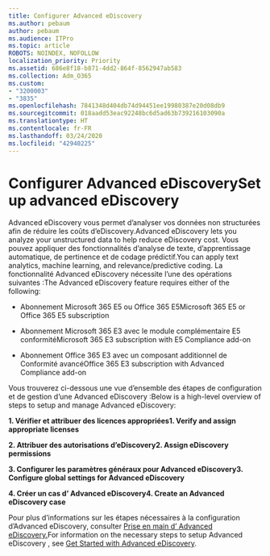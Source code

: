 ```yaml
---
title: Configurer Advanced eDiscovery
ms.author: pebaum
author: pebaum
ms.audience: ITPro
ms.topic: article
ROBOTS: NOINDEX, NOFOLLOW
localization_priority: Priority
ms.assetid: 686e8f18-b871-4dd2-864f-8562947ab583
ms.collection: Adm_O365
ms.custom:
- "3200003"
- "3835"
ms.openlocfilehash: 7841348d404db74d94451ee19980387e20d08db9
ms.sourcegitcommit: 018aadd53eac92248bc6d5ad63b739216103090a
ms.translationtype: HT
ms.contentlocale: fr-FR
ms.lasthandoff: 03/24/2020
ms.locfileid: "42940225"
---
```

# <a name="set-up-advanced-ediscovery"></a><span data-ttu-id="1808d-102">Configurer Advanced eDiscovery</span><span class="sxs-lookup"><span data-stu-id="1808d-102">Set up advanced eDiscovery</span></span>

<span data-ttu-id="1808d-103">Advanced eDiscovery vous permet d’analyser vos données non structurées afin de réduire les coûts d’eDiscovery.</span><span class="sxs-lookup"><span data-stu-id="1808d-103">Advanced eDiscovery lets you analyze your unstructured data to help reduce eDiscovery cost.</span></span> <span data-ttu-id="1808d-104">Vous pouvez appliquer des fonctionnalités d’analyse de texte, d’apprentissage automatique, de pertinence et de codage prédictif.</span><span class="sxs-lookup"><span data-stu-id="1808d-104">You can apply text analytics, machine learning, and relevance/predictive coding.</span></span>  <span data-ttu-id="1808d-105">La fonctionnalité Advanced eDiscovery nécessite l’une des opérations suivantes :</span><span class="sxs-lookup"><span data-stu-id="1808d-105">The Advanced eDiscovery feature requires either of the following:</span></span>

- <span data-ttu-id="1808d-106">Abonnement Microsoft 365 E5 ou Office 365 E5</span><span class="sxs-lookup"><span data-stu-id="1808d-106">Microsoft 365 E5 or Office 365 E5 subscription</span></span>

- <span data-ttu-id="1808d-107">Abonnement Microsoft 365 E3 avec le module complémentaire E5 conformité</span><span class="sxs-lookup"><span data-stu-id="1808d-107">Microsoft 365 E3 subscription with E5 Compliance add-on</span></span>

- <span data-ttu-id="1808d-108">Abonnement Office 365 E3 avec un composant additionnel de Conformité avancé</span><span class="sxs-lookup"><span data-stu-id="1808d-108">Office 365 E3 subscription with Advanced Compliance add-on</span></span>

<span data-ttu-id="1808d-109">Vous trouverez ci-dessous une vue d’ensemble des étapes de configuration et de gestion d’une Advanced eDiscovery :</span><span class="sxs-lookup"><span data-stu-id="1808d-109">Below is a high-level overview of steps to setup and manage Advanced eDiscovery:</span></span>

<span data-ttu-id="1808d-110">**1. Vérifier et attribuer des licences appropriées**</span><span class="sxs-lookup"><span data-stu-id="1808d-110">**1. Verify and assign appropriate licenses**</span></span>

<span data-ttu-id="1808d-111">**2. Attribuer des autorisations d’eDiscovery**</span><span class="sxs-lookup"><span data-stu-id="1808d-111">**2. Assign eDiscovery permissions**</span></span>

<span data-ttu-id="1808d-112">**3. Configurer les paramètres généraux pour Advanced eDiscovery**</span><span class="sxs-lookup"><span data-stu-id="1808d-112">**3. Configure global settings for Advanced eDiscovery**</span></span>

<span data-ttu-id="1808d-113">**4. Créer un cas d’ Advanced eDiscovery**</span><span class="sxs-lookup"><span data-stu-id="1808d-113">**4. Create an Advanced eDiscovery case**</span></span>

<span data-ttu-id="1808d-114">Pour plus d’informations sur les étapes nécessaires à la configuration d’Advanced eDiscovery, consulter [Prise en main d’ Advanced eDiscovery.](https://docs.microsoft.com/microsoft-365/compliance/get-started-with-advanced-ediscovery?view=o365-worldwide)</span><span class="sxs-lookup"><span data-stu-id="1808d-114">For information on the necessary steps to setup Advanced eDiscovery , see  [Get Started with Advanced eDiscovery](https://docs.microsoft.com/microsoft-365/compliance/get-started-with-advanced-ediscovery?view=o365-worldwide).</span></span>
